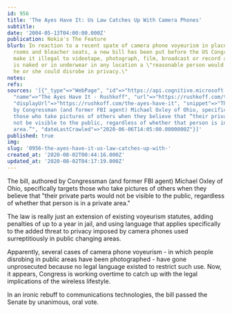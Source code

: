 ```yaml
---
id: 956
title: 'The Ayes Have It: Us Law Catches Up With Camera Phones'
subtitle: 
date: '2004-05-13T04:00:00.000Z'
publication: Nokia's The Feature
blurb: In reaction to a recent spate of camera phone voyeurism in places like locker
  rooms and bleacher seats, a new bill has been put before the US Congress that would
  make it illegal to videotape, photograph, film, broadcast or record a person who
  is naked or in underwear in any location a \"reasonable person would believe that
  he or she could disrobe in privacy.\"
notes: 
refs: 
sources: '[{"_type"=>"WebPage", "id"=>"https://api.cognitive.microsoft.com/api/v7/#WebPages.0",
  "name"=>"The Ayes Have It - Rushkoff", "url"=>"https://rushkoff.com/the-ayes-have-it/",
  "displayUrl"=>"https://rushkoff.com/the-ayes-have-it", "snippet"=>"The bill, authored
  by Congressman (and former FBI agent) Michael Oxley of Ohio, specifically targets
  those who take pictures of others when they believe that “their private parts would
  not be visible to the public, regardless of whether that person is in a private
  area.”", "dateLastCrawled"=>"2020-06-06T14:05:00.0000000Z"}]'
published: true
img: 
slug: '0956-the-ayes-have-it-us-law-catches-up-with-'
created_at: '2020-08-02T00:44:16.000Z'
updated_at: '2020-08-02T04:17:19.000Z'
---
```

The bill, authored by Congressman (and former FBI agent) Michael Oxley of Ohio, specifically targets those who take pictures of others when they believe that "their private parts would not be visible to the public, regardless of whether that person is in a private area."

The law is really just an extension of existing voyeurism statutes, adding penalties of up to a year in jail, and using language that applies specifically to the added threat to privacy imposed by camera phones used surreptitiously in public changing areas.

Apparently, several cases of camera phone voyeurism - in which people disrobing in public areas have been photographed - have gone unprosecuted because no legal language existed to restrict such use. Now, it appears, Congress is working overtime to catch up with the legal implications of the wireless lifestyle.

In an ironic rebuff to communications technologies, the bill passed the Senate by unanimous, oral vote.
